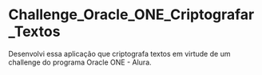 # Challenge_Oracle_ONE_Criptografar_Textos
Desenvolvi essa aplicação que criptografa textos em virtude de um challenge do programa Oracle ONE - Alura.
